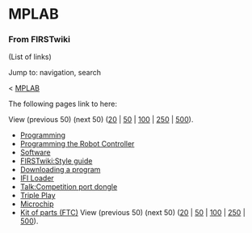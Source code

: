 # MPLAB

### From FIRSTwiki

(List of links)

Jump to: navigation, search

&lt; [MPLAB](/index.php?title=MPLAB&redirect=no "MPLAB" )  

The following pages link to here:

View (previous 50) (next 50)
([20](/index.php?title=Special:Whatlinkshere/MPLAB&limit=20&from=0
"Special:Whatlinkshere/MPLAB" ) |
[50](/index.php?title=Special:Whatlinkshere/MPLAB&limit=50&from=0
"Special:Whatlinkshere/MPLAB" ) |
[100](/index.php?title=Special:Whatlinkshere/MPLAB&limit=100&from=0
"Special:Whatlinkshere/MPLAB" ) |
[250](/index.php?title=Special:Whatlinkshere/MPLAB&limit=250&from=0
"Special:Whatlinkshere/MPLAB" ) |
[500](/index.php?title=Special:Whatlinkshere/MPLAB&limit=500&from=0
"Special:Whatlinkshere/MPLAB" )).

  * [Programming](Programming "Programming" )
  * [Programming the Robot Controller](Programming_the_Robot_Controller "Programming the Robot Controller" )
  * [Software](Software "Software" )
  * [FIRSTwiki:Style guide](FIRSTwiki:Style_guide "FIRSTwiki:Style guide" )
  * [Downloading a program](Downloading_a_program "Downloading a program" )
  * [IFI Loader](IFI_Loader "IFI Loader" )
  * [Talk:Competition port dongle](Talk:Competition_port_dongle "Talk:Competition port dongle" )
  * [Triple Play](triple-play)
  * [Microchip](Microchip "Microchip" )
  * [Kit of parts (FTC)](Kit_of_parts_%28FTC%29 "Kit of parts \(FTC\)" )
View (previous 50) (next 50)
([20](/index.php?title=Special:Whatlinkshere/MPLAB&limit=20&from=0
"Special:Whatlinkshere/MPLAB" ) |
[50](/index.php?title=Special:Whatlinkshere/MPLAB&limit=50&from=0
"Special:Whatlinkshere/MPLAB" ) |
[100](/index.php?title=Special:Whatlinkshere/MPLAB&limit=100&from=0
"Special:Whatlinkshere/MPLAB" ) |
[250](/index.php?title=Special:Whatlinkshere/MPLAB&limit=250&from=0
"Special:Whatlinkshere/MPLAB" ) |
[500](/index.php?title=Special:Whatlinkshere/MPLAB&limit=500&from=0
"Special:Whatlinkshere/MPLAB" )).

